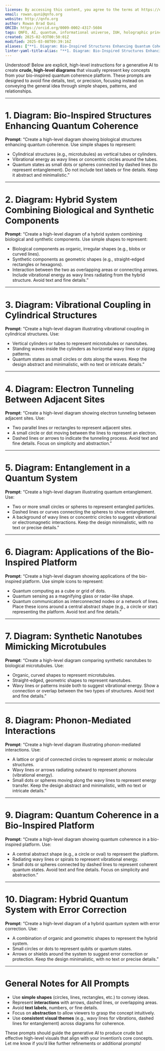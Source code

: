 ```yaml
---
license: By accessing this content, you agree to the terms at https://qnfo.org/LICENSE
email: rowan.quni@qnfo.org
website: http://qnfo.org
author: Rowan Brad Quni
ORCID: https://orcid.org/0009-0002-4317-5604
tags: QNFO, AI, quantum, informational universe, IUH, holographic principle
created: 2025-02-03T00:50:01Z
modified: 2025-03-08T09:39:16Z
aliases: ["**1. Diagram: Bio-Inspired Structures Enhancing Quantum Coherence**"]
linter-yaml-title-alias: "**1. Diagram: Bio-Inspired Structures Enhancing Quantum Coherence**"
---
```


Understood! Below are explicit, high-level instructions for a generative AI to create **crude, high-level diagrams** that visually represent key concepts from your bio-inspired quantum coherence platform. These prompts are designed to avoid fine details, text, or precision, focusing instead on conveying the general idea through simple shapes, patterns, and relationships.

---

# **1. Diagram: Bio-Inspired Structures Enhancing Quantum Coherence**

**Prompt**:
“Create a high-level diagram showing biological structures enhancing quantum coherence. Use simple shapes to represent:
- Cylindrical structures (e.g., microtubules) as vertical tubes or cylinders.
- Vibrational energy as wavy lines or concentric circles around the tubes.
- Quantum states as small dots or spheres connected by dashed lines (to represent entanglement).
Do not include text labels or fine details. Keep it abstract and minimalistic.”

---

# **2. Diagram: Hybrid System Combining Biological and Synthetic Components**

**Prompt**:
“Create a high-level diagram of a hybrid system combining biological and synthetic components. Use simple shapes to represent:
- Biological components as organic, irregular shapes (e.g., blobs or curved lines).
- Synthetic components as geometric shapes (e.g., straight-edged rectangles or hexagons).
- Interaction between the two as overlapping areas or connecting arrows.
Include vibrational energy as wavy lines radiating from the hybrid structure. Avoid text and fine details.”

---

# **3. Diagram: Vibrational Coupling in Cylindrical Structures**

**Prompt**:
“Create a high-level diagram illustrating vibrational coupling in cylindrical structures. Use:
- Vertical cylinders or tubes to represent microtubules or nanotubes.
- Standing waves inside the cylinders as horizontal wavy lines or zigzag patterns.
- Quantum states as small circles or dots along the waves.
Keep the design abstract and minimalistic, with no text or intricate details.”

---

# **4. Diagram: Electron Tunneling Between Adjacent Sites**

**Prompt**:
“Create a high-level diagram showing electron tunneling between adjacent sites. Use:
- Two parallel lines or rectangles to represent adjacent sites.
- A small circle or dot moving between the lines to represent an electron.
- Dashed lines or arrows to indicate the tunneling process.
Avoid text and fine details. Focus on simplicity and abstraction.”

---

# **5. Diagram: Entanglement in a Quantum System**

**Prompt**:
“Create a high-level diagram illustrating quantum entanglement. Use:
- Two or more small circles or spheres to represent entangled particles.
- Dashed lines or curves connecting the spheres to show entanglement.
- A background of wavy lines or concentric circles to suggest vibrational or electromagnetic interactions.
Keep the design minimalistic, with no text or precise details.”

---

# **6. Diagram: Applications of the Bio-Inspired Platform**

**Prompt**:
“Create a high-level diagram showing applications of the bio-inspired platform. Use simple icons to represent:
- Quantum computing as a cube or grid of dots.
- Quantum sensing as a magnifying glass or radar-like shape.
- Quantum communication as interconnected nodes or a network of lines.
Place these icons around a central abstract shape (e.g., a circle or star) representing the platform. Avoid text and fine details.”

---

# **7. Diagram: Synthetic Nanotubes Mimicking Microtubules**

**Prompt**:
“Create a high-level diagram comparing synthetic nanotubes to biological microtubules. Use:
- Organic, curved shapes to represent microtubules.
- Straight-edged, geometric shapes to represent nanotubes.
- Wavy lines or patterns inside both to suggest vibrational energy.
Show a connection or overlap between the two types of structures. Avoid text and fine details.”

---

# **8. Diagram: Phonon-Mediated Interactions**

**Prompt**:
“Create a high-level diagram illustrating phonon-mediated interactions. Use:
- A lattice or grid of connected circles to represent atomic or molecular structures.
- Wavy lines or arrows radiating outward to represent phonons (vibrational energy).
- Small dots or spheres moving along the wavy lines to represent energy transfer.
Keep the design abstract and minimalistic, with no text or intricate details.”

---

# **9. Diagram: Quantum Coherence in a Bio-Inspired Platform**

**Prompt**:
“Create a high-level diagram showing quantum coherence in a bio-inspired platform. Use:
- A central abstract shape (e.g., a circle or oval) to represent the platform.
- Radiating wavy lines or spirals to represent vibrational energy.
- Small dots or spheres connected by dashed lines to represent coherent quantum states.
Avoid text and fine details. Focus on simplicity and abstraction.”

---

# **10. Diagram: Hybrid Quantum System with Error Correction**

**Prompt**:
“Create a high-level diagram of a hybrid quantum system with error correction. Use:
- A combination of organic and geometric shapes to represent the hybrid system.
- Small circles or dots to represent qubits or quantum states.
- Arrows or shields around the system to suggest error correction or protection.
Keep the design minimalistic, with no text or precise details.”

---

# **General Notes for All Prompts**

- Use **simple shapes** (circles, lines, rectangles, etc.) to convey ideas.
- Represent **interactions** with arrows, dashed lines, or overlapping areas.
- Avoid **text labels**, numbers, or fine details.
- Focus on **abstraction** to allow viewers to grasp the concept intuitively.
- Use **consistent visual themes** (e.g., wavy lines for vibrations, dashed lines for entanglement) across diagrams for coherence.

These prompts should guide the generative AI to produce crude but effective high-level visuals that align with your invention’s core concepts. Let me know if you’d like further refinements or additional prompts!
